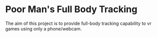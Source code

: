 # Poor Man's Full Body Tracking

The aim of this project is to provide full-body tracking capability to vr games using only a phone/webcam.
